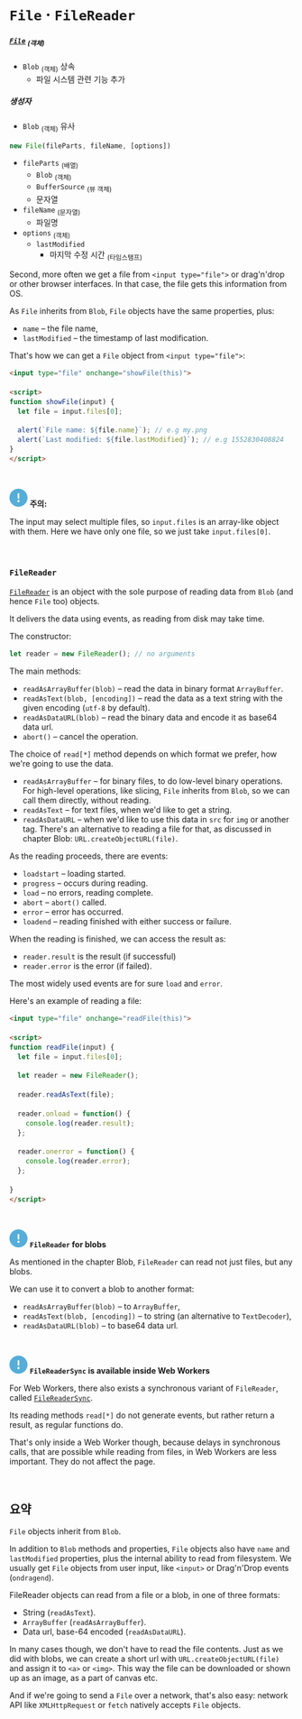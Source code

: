 `File` · `FileReader`
===================

##### [`File`](https://www.w3.org/TR/FileAPI/#dfn-file) <sub>(객체)</sub>
- `Blob` <sub>(객체)</sub> 상속
  - 파일 시스템 관련 기능 추가

##### 생성자
- `Blob` <sub>(객체)</sub> 유사
```javascript
new File(fileParts, fileName, [options])
```
- `fileParts` <sub>(배열)</sub>
  - `Blob` <sub>(객체)</sub>
  - `BufferSource` <sub>(뷰 객체)</sub>
  - 문자열
- `fileName` <sub>(문자열)</sub>
  - 파일명
- `options` <sub>(객체)</sub>
  - `lastModified`
    - 마지막 수정 시간 <sub>(타임스탬프)</sub>

Second, more often we get a file from `<input type="file">` or drag'n'drop or other browser interfaces. In that case, the file gets this information from OS.

As `File` inherits from `Blob`, `File` objects have the same properties, plus:
- `name` – the file name,
- `lastModified` – the timestamp of last modification.

That's how we can get a `File` object from `<input type="file">`:
```html
<input type="file" onchange="showFile(this)">

<script>
function showFile(input) {
  let file = input.files[0];

  alert(`File name: ${file.name}`); // e.g my.png
  alert(`Last modified: ${file.lastModified}`); // e.g 1552830408824
}
</script>
```

<br />

<img src="../../images/commons/icons/circle-exclamation-solid.svg" /> **주의:**

The input may select multiple files, so `input.files` is an array-like object with them. Here we have only one file, so we just take `input.files[0]`.

<br />

### `FileReader`
[`FileReader`](https://www.w3.org/TR/FileAPI/#dfn-filereader) is an object with the sole purpose of reading data from `Blob` (and hence `File` too) objects.

It delivers the data using events, as reading from disk may take time.

The constructor:
```javascript
let reader = new FileReader(); // no arguments
```

The main methods:
- `readAsArrayBuffer(blob)` – read the data in binary format `ArrayBuffer`.
- `readAsText(blob, [encoding])` – read the data as a text string with the given encoding (`utf-8` by default).
- `readAsDataURL(blob)` – read the binary data and encode it as base64 data url.
- `abort()` – cancel the operation.

The choice of `read[*]` method depends on which format we prefer, how we're going to use the data.
- `readAsArrayBuffer` – for binary files, to do low-level binary operations. For high-level operations, like slicing, `File` inherits from `Blob`, so we can call them directly, without reading.
- `readAsText` – for text files, when we'd like to get a string.
- `readAsDataURL` – when we'd like to use this data in `src` for `img` or another tag. There's an alternative to reading a file for that, as discussed in chapter Blob: `URL.createObjectURL(file)`.

As the reading proceeds, there are events:
- `loadstart` – loading started.
- `progress` – occurs during reading.
- `load` – no errors, reading complete.
- `abort` – `abort()` called.
- `error` – error has occurred.
- `loadend` – reading finished with either success or failure.

When the reading is finished, we can access the result as:
- `reader.result` is the result (if successful)
- `reader.error` is the error (if failed).

The most widely used events are for sure `load` and `error`.

Here's an example of reading a file:
```html
<input type="file" onchange="readFile(this)">

<script>
function readFile(input) {
  let file = input.files[0];

  let reader = new FileReader();

  reader.readAsText(file);

  reader.onload = function() {
    console.log(reader.result);
  };

  reader.onerror = function() {
    console.log(reader.error);
  };

}
</script>
```

<br />

<img src="../../images/commons/icons/circle-exclamation-solid.svg" /> **`FileReader` for blobs**

As mentioned in the chapter Blob, `FileReader` can read not just files, but any blobs.

We can use it to convert a blob to another format:
- `readAsArrayBuffer(blob)` – to `ArrayBuffer`,
- `readAsText(blob, [encoding])` – to string (an alternative to `TextDecoder`),
- `readAsDataURL(blob)` – to base64 data url.

<br />

<img src="../../images/commons/icons/circle-exclamation-solid.svg" /> **`FileReaderSync` is available inside Web Workers**

For Web Workers, there also exists a synchronous variant of `FileReader`, called [`FileReaderSync`](https://www.w3.org/TR/FileAPI/#FileReaderSync).

Its reading methods `read[*]` do not generate events, but rather return a result, as regular functions do.

That's only inside a Web Worker though, because delays in synchronous calls, that are possible while reading from files, in Web Workers are less important. They do not affect the page.

<br />

## 요약
`File` objects inherit from `Blob`.

In addition to `Blob` methods and properties, `File` objects also have `name` and `lastModified` properties, plus the internal ability to read from filesystem. We usually get `File` objects from user input, like `<input>` or Drag'n'Drop events (`ondragend`).

FileReader objects can read from a file or a blob, in one of three formats:
- String (`readAsText`).
- `ArrayBuffer` (`readAsArrayBuffer`).
- Data url, base-64 encoded (`readAsDataURL`).

In many cases though, we don't have to read the file contents. Just as we did with blobs, we can create a short url with `URL.createObjectURL(file) `and assign it to `<a>` or `<img>`. This way the file can be downloaded or shown up as an image, as a part of canvas etc.

And if we're going to send a `File` over a network, that's also easy: network API like `XMLHttpRequest` or `fetch` natively accepts `File` objects.
